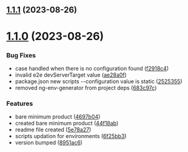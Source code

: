## [1.1.1](https://github.com/SubxX/ng-environment-generator/compare/v1.1.0...v1.1.1) (2023-08-26)



# [1.1.0](https://github.com/SubxX/ng-environment-generator/compare/4697b04b6e59a0d0077849af7faecffa9b99d2c0...v1.1.0) (2023-08-26)


### Bug Fixes

* case handled when there is no configuration found ([f2918c4](https://github.com/SubxX/ng-environment-generator/commit/f2918c420968ceb1f3a6a2679b27ce425865f6fb))
* invalid e2e devServerTarget value ([ae28a0f](https://github.com/SubxX/ng-environment-generator/commit/ae28a0f4cafa8dcd9e7556826713b405f36b1949))
* package.json new scripts --configuration value is static ([2525355](https://github.com/SubxX/ng-environment-generator/commit/2525355b61b99898d72f74a7919b5ee81ae610c6))
* removed ng-env-generator from project deps ([683c97c](https://github.com/SubxX/ng-environment-generator/commit/683c97c7f07afc2f79f9c38d359480f3e0766793))


### Features

* bare minimum product ([4697b04](https://github.com/SubxX/ng-environment-generator/commit/4697b04b6e59a0d0077849af7faecffa9b99d2c0))
* created bare minimum product ([44f18ab](https://github.com/SubxX/ng-environment-generator/commit/44f18aba182f764d4d28ab586631e10709d5e524))
* readme file created ([5e78a27](https://github.com/SubxX/ng-environment-generator/commit/5e78a27c06ab27beee0ac45d1f0f255791fa1eac))
* scripts updation for environments ([6f25bb3](https://github.com/SubxX/ng-environment-generator/commit/6f25bb34374e3f8ca9404d3376823bbea841f3db))
* version bumped ([8951ac6](https://github.com/SubxX/ng-environment-generator/commit/8951ac6b97a82079c258a1236712f3d564f8f325))



